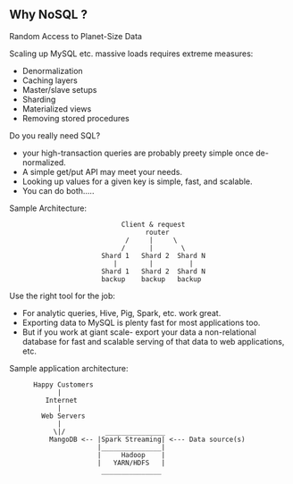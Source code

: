 ## Why NoSQL ?

Random Access to Planet-Size Data

Scaling up MySQL etc. massive loads requires extreme measures:
- Denormalization
- Caching layers
- Master/slave setups
- Sharding
- Materialized views
- Removing stored procedures

Do you really need SQL?
- your high-transaction queries are probably preety simple once de-normalized.
- A simple get/put API may meet your needs.
- Looking up values for a given key is simple, fast, and scalable.
- You can do both.....

Sample Architecture:

        
                                Client & request
                                      router
                                 /     |     \
                                /      |       \
                           Shard 1   Shard 2  Shard N     
                              |        |         |
                           Shard 1   Shard 2  Shard N  
                           backup    backup   backup
                           
Use the right tool for the job:

- For analytic queries, Hive, Pig, Spark, etc. work great.
- Exporting data to MySQL is plenty fast for most applications too.
- But if you work at giant scale- export your data a non-relational database for fast and scalable serving of that data to
  web applications, etc.
  
Sample application architecture:

          Happy Customers
                |
             Internet
                |
            Web Servers
                |
               \|/          _______________
              MangoDB <-- |Spark Streaming| <--- Data source(s)
                          |_______________|
                          |     Hadoop    |
                          |   YARN/HDFS   |
                           _______________
  
